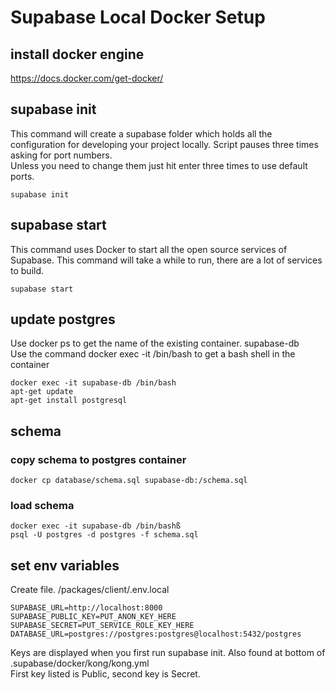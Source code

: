 # Supabase Local Docker Setup

## install docker engine

https://docs.docker.com/get-docker/

## supabase init

This command will create a supabase folder which holds all the configuration for developing your project locally. Script pauses three times asking for port numbers.</br> Unless you need to change them just hit enter three times to use default ports.

```
supabase init
```

## supabase start

This command uses Docker to start all the open source services of Supabase. This command will take a while to run, there are a lot of services to build.

```
supabase start
```

## update postgres

Use docker ps to get the name of the existing container. supabase-db</br>
Use the command docker exec -it <container name> /bin/bash to get a bash shell in the container

```
docker exec -it supabase-db /bin/bash
apt-get update
apt-get install postgresql
```

## schema

### copy schema to postgres container

```
docker cp database/schema.sql supabase-db:/schema.sql
```

### load schema

```
docker exec -it supabase-db /bin/bashß
psql -U postgres -d postgres -f schema.sql
```

## set env variables

Create file.
/packages/client/.env.local

```
SUPABASE_URL=http://localhost:8000
SUPABASE_PUBLIC_KEY=PUT_ANON_KEY_HERE
SUPABASE_SECRET=PUT_SERVICE_ROLE_KEY_HERE
DATABASE_URL=postgres://postgres:postgres@localhost:5432/postgres
```

Keys are displayed when you first run supabase init. Also found at bottom of .supabase/docker/kong/kong.yml</br>
First key listed is Public, second key is Secret.
